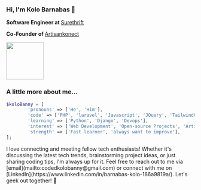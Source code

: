 ### Hi, I'm Kolo Barnabas 👋

<!--
**kolozjnr/kolozjnr** is a ✨ _special_ ✨ repository because its `README.md` (this file) appears on your GitHub profile.

Here are some ideas to get you started:

- 🔭 I’m currently working on ...
- 🌱 I’m currently learning ...
- 👯 I’m looking to collaborate on ...
- 🤔 I’m looking for help with ...
- 💬 Ask me about ...
- 📫 How to reach me: ...
- 😄 Pronouns: ...
- ⚡ Fun fact: ...
-->
<strong> Software Engineer at </strong> <a href="https://www.surethrift.com">Surethrift </a>

<b> Co-Founder of </b> <a href="https://www.artisankonect.com">Artisankonect</a>


<a href="#" target="blank"><img align="center" src="![image](https://github.com/kolozjnr/kolozjnr/assets/67397553/24671192-e61e-447e-ba6e-55dffb033791)" height="100" /></a>

### A little more about me...
``` PHP
$koloBanny = [
        'pronouns' => ['He', 'Him'],
        'code' => ['PHP', 'laravel', 'Javascript', 'JQuery', 'TailwindCSS', 'HTML', 'CSS', 'Bootstrap'], 
        'learning' => ['Python', 'Django', 'Devops'],
        'interest' => ['Web Development', 'Open-source Projects', 'Artificial Intelligence'],
        'strength' => ['Fast learner', 'always want to improve'],
];
```

<p>I love connecting and meeting fellow tech enthusiasts! Whether it's discussing the latest tech trends, brainstorming project ideas, or just sharing coding tips, I'm always up for it. Feel free to reach out to me via [email](mailto:codedkolobanny@gmail.com) or connect with me on [LinkedIn](https://www.linkedin.com/in/barnabas-kolo-186a9819a/). Let's geek out together! 🚀
 </p>
